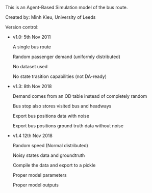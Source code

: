 This is an Agent-Based Simulation model of the bus route. 

Created by: Minh Kieu, University of Leeds

Version control: 

- v1.0: 5th Nov 2011

  A single bus route
  
  Random passenger demand (uniformly distributed)
  
  No dataset used
  
  No state trasition capabilities (not DA-ready)
  
-  v1.3: 8th Nov 2018
    
    Demand comes from an OD table instead of completely random
    
    Bus stop also stores visited bus and headways
    
    Export bus positions data with noise
    
    Export bus positions ground truth data without noise
    
- v1.4 12th Nov 2018

    Random speed (Normal distributed)
    
    Noisy states data and groundtruth
    
    Compile the data and export to a pickle
    
    Proper model parameters
    
    Proper model outputs
